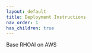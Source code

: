 ```yaml
---
layout: default
title: Deployment Instructions
nav_order: 1
has_children: true
---
```



Base RHOAI on AWS